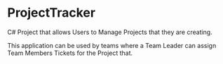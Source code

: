 # ProjectTracker

C# Project that allows Users to Manage Projects that they are creating.

This application can be used by teams where a Team Leader can assign Team Members Tickets for the Project that.